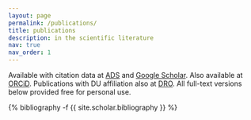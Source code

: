 ```yaml
---
layout: page
permalink: /publications/
title: publications
description: in the scientific literature
nav: true
nav_order: 1
---
```

<!-- _pages/publications.md -->
<div class="publications">

Available with citation data at <a href="https://ui.adsabs.harvard.edu/public-libraries/Vhk-Crd-QRqqagdqyVyUrg">ADS</a> and <a href="https://scholar.google.com/citations?user=KrROXDwAAAAJ">Google Scholar</a>. Also available at <a href="https://orcid.org/0000-0001-9857-7788">ORCiD</a>. Publications with DU affiliation also at <a href="https://durham-repository.worktribe.com/person/318967/kyle-oman/outputs">DRO</a>. All full-text versions below provided free for personal use.

{% bibliography -f {{ site.scholar.bibliography }} %}

</div>
